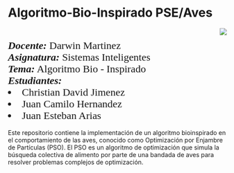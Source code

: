 # **Algoritmo-Bio-Inspirado PSE/Aves**

<div> 
<img src="https://res-5.cloudinary.com/crunchbase-production/image/upload/c_lpad,h_256,w_256,f_auto,q_auto:eco/v1455514364/pim02bzqvgz0hibsra41.png" align="right"><FONT FACE="times new roman" SIZE=5>
<br>
<i><b>Docente:</b></i> Darwin Martinez
<br>
<i><b>Asignatura:</b></i> Sistemas Inteligentes
<br>
<i><b>Tema:</b></i> Algoritmo Bio - Inspirado
<br>
<i><b>Estudiantes: </b> </i> 
<li>Christian David Jimenez</li>
<li>Juan Camilo Hernandez</li>
<li>Juan Esteban Arias </li>
</FONT>
</div>
<br>
Este repositorio contiene la implementación de un algoritmo bioinspirado en el comportamiento de las aves, conocido como Optimización por Enjambre de Partículas (PSO). El PSO es un algoritmo de optimización que simula la búsqueda colectiva de alimento por parte de una bandada de aves para resolver problemas complejos de optimización.
